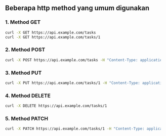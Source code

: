 ## Beberapa http method yang umum digunakan

### 1. Method GET
``` bash
curl -X GET https://api.example.com/tasks
curl -X GET https://api.example.com/tasks/1

```

### 2. Method POST
``` bash
curl -X POST https://api.example.com/tasks -H "Content-Type: application/json" -d '{"title": "New Task", "description": "Description of the new task"}'
```

### 3. Method PUT
``` bash
curl -X PUT https://api.example.com/tasks/1 -H "Content-Type: application/json" -d '{"title": "Updated Task", "description": "Updated description"}'
```

### 4. Method DELETE
``` bash
curl -X DELETE https://api.example.com/tasks/1
```

### 5. Method PATCH
``` bash
curl -X PATCH https://api.example.com/tasks/1 -H "Content-Type: application/json" -d '{"description": "Partially updated description"}
```